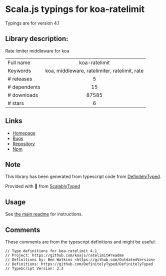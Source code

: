 
# Scala.js typings for koa-ratelimit

Typings are for version 4.1

## Library description:
Rate limiter middleware for koa

|                    |                 |
| ------------------ | :-------------: |
| Full name          | koa-ratelimit |
| Keywords           | koa, middleware, ratelimiter, ratelimit, rate |
| # releases         | 5 |
| # dependents       | 15 |
| # downloads        | 87585 |
| # stars            | 6 |

## Links
- [Homepage](https://github.com/koajs/ratelimit#readme)
- [Bugs](https://github.com/koajs/ratelimit/issues)
- [Repository](https://github.com/koajs/ratelimit)
- [Npm](https://www.npmjs.com/package/koa-ratelimit)
    


## Note
This library has been generated from typescript code from [DefinitelyTyped](https://definitelytyped.org).

Provided with :purple_heart: from [ScalablyTyped](https://github.com/oyvindberg/ScalablyTyped)

## Usage
See [the main readme](../../readme.md) for instructions.

## Comments

These comments are from the typescript definitions and might be useful:
```
// Type definitions for koa-ratelimit 4.1
// Project: https://github.com/koajs/ratelimit#readme
// Definitions by: Ben Watkins <https://github.com/OutdatedVersion>
// Definitions: https://github.com/DefinitelyTyped/DefinitelyTyped
// TypeScript Version: 2.3

```


